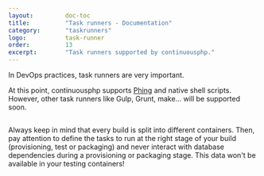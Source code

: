 ```yaml
---
layout:         doc-toc
title:          "Task runners - Documentation"
category:       "taskrunners"
logo:           task-runner
order:          13
excerpt:        "Task runners supported by continuousphp."
---
```

In DevOps practices, task runners are very important.

At this point, continuousphp supports [Phing](https://www.phing.info) and native shell scripts. However,
other task runners like Gulp, Grunt, make... will be supported soon.

<div class="row panel callout warning clearfix">
  <h2 class="left"><i class="fa fa-exclamation-triangle"></i></h2>
  Always keep in mind that every build is split into different containers. Then, pay attention to define the tasks to run
  at the right stage of your build (provisioning, test or packaging) and never interact with database dependencies
  during a provisioning or packaging stage. This data won't be available in your testing containers!
</div>
